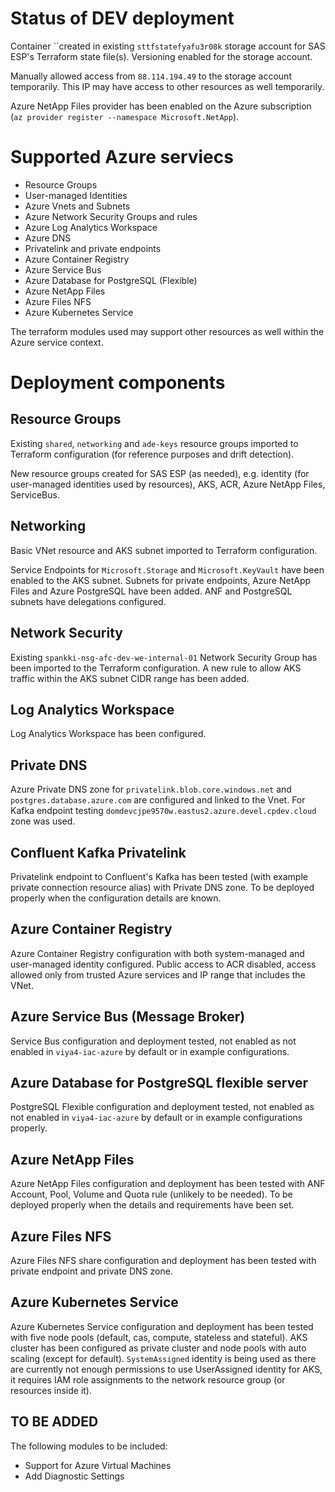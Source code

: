 # Status of DEV deployment

Container ``created in existing `sttfstatefyafu3r08k` storage account for SAS ESP's Terraform state file(s).  Versioning enabled for the storage account.

Manually allowed access from `88.114.194.49` to the storage account temporarily.  This IP may have access to other resources as well temporarily.

Azure NetApp Files provider has been enabled on the Azure subscription (`az provider register --namespace Microsoft.NetApp`).

# Supported Azure serviecs

- Resource Groups
- User-managed Identities
- Azure Vnets and Subnets
- Azure Network Security Groups and rules
- Azure Log Analytics Workspace
- Azure DNS
- Privatelink and private endpoints
- Azure Container Registry
- Azure Service Bus
- Azure Database for PostgreSQL (Flexible)
- Azure NetApp Files
- Azure Files NFS
- Azure Kubernetes Service

The terraform modules used may support other resources as well within the Azure service context.

# Deployment components

## Resource Groups

Existing `shared`, `networking` and `ade-keys` resource groups imported to Terraform configuration (for reference purposes and drift detection).

New resource groups created for SAS ESP (as needed), e.g. identity (for user-managed identities used by resources), AKS, ACR, Azure NetApp Files, ServiceBus.

## Networking

Basic VNet resource and AKS subnet imported to Terraform configuration.

Service Endpoints for `Microsoft.Storage` and `Microsoft.KeyVault` have been enabled to the AKS subnet.  Subnets for private endpoints, Azure NetApp Files and Azure PostgreSQL have been added.  ANF and PostgreSQL subnets have delegations configured.

## Network Security

Existing `spankki-nsg-afc-dev-we-internal-01` Network Security Group has been imported to the Terraform configuration.  A new rule to allow AKS traffic within the AKS subnet CIDR range has been added.

## Log Analytics Workspace

Log Analytics Workspace has been configured.

## Private DNS

Azure Private DNS zone for `privatelink.blob.core.windows.net` and `postgres.database.azure.com` are configured and linked to the Vnet.  For Kafka endpoint testing `domdevcjpe9570w.eastus2.azure.devel.cpdev.cloud` zone was used.

## Confluent Kafka Privatelink

Privatelink endpoint to Confluent's Kafka has been tested (with example private connection resource alias) with Private DNS zone.  To be deployed properly when the configuration details are known.

## Azure Container Registry

Azure Container Registry configuration with both system-managed and user-managed identity configured.  Public access to ACR disabled, access allowed only from trusted Azure
services and IP range that includes the VNet.

## Azure Service Bus (Message Broker)

Service Bus configuration and deployment tested, not enabled as not enabled in `viya4-iac-azure` by default or in example configurations.

## Azure Database for PostgreSQL flexible server

PostgreSQL Flexible configuration and deployment tested, not enabled as not enabled in `viya4-iac-azure` by default or in example configurations properly.

## Azure NetApp Files

Azure NetApp Files configuration and deployment has been tested with ANF Account, Pool, Volume and Quota rule (unlikely to be needed).  To be deployed properly when the details and requirements have been set.

## Azure Files NFS

Azure Files NFS share configuration and deployment has been tested with private endpoint and private DNS zone.

## Azure Kubernetes Service

Azure Kubernetes Service configuration and deployment has been tested with five node pools (default, cas, compute, stateless and stateful).  AKS cluster has been configured as private cluster and node pools with auto scaling (except for default).  `SystemAssigned` identity is being used as there are currently not enough permissions to use UserAssigned identity for AKS, it requires IAM role assignments to the network resource group (or resources inside it).

## TO BE ADDED

The following modules to be included:

- Support for Azure Virtual Machines
- Add Diagnostic Settings

